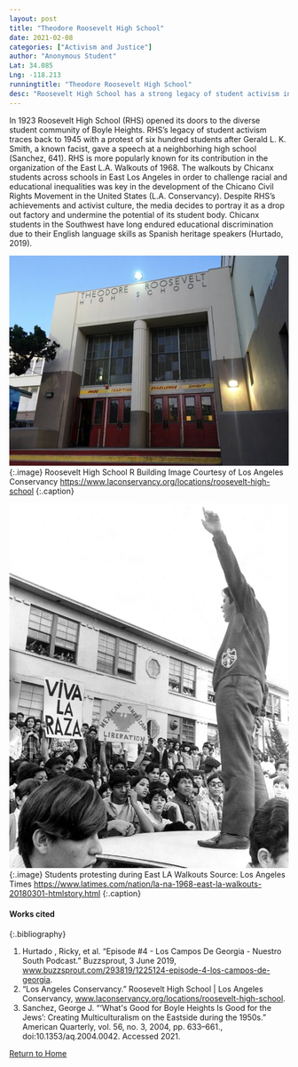 ```yaml
---
layout: post
title: "Theodore Roosevelt High School"
date: 2021-02-08
categories: ["Activism and Justice"]
author: "Anonymous Student"
Lat: 34.085
Lng: -118.213
runningtitle: "Theodore Roosevelt High School"
desc: "Roosevelt High School has a strong legacy of student activism including their participation in the East L.A. Walkouts of 1968."
---
```

In 1923 Roosevelt High School (RHS) opened its doors to the diverse student community of Boyle Heights. RHS’s legacy of student activism traces back to 1945 with a protest of six hundred students after Gerald L. K. Smith, a known facist, gave a speech at a neighborhing high school (Sanchez, 641). RHS is more popularly known for its contribution in the organization of the East L.A. Walkouts of 1968. The walkouts by Chicanx students across schools in East Los Angeles in order to challenge racial and educational inequalities was key in the development of the Chicano Civil Rights Movement in the United States (L.A. Conservancy). Despite RHS’s achievements and activist culture, the media decides to portray it as a drop out factory and undermine the potential of its student body. Chicanx students in the Southwest have long endured educational discrimination due to their English language skills as Spanish heritage speakers (Hurtado, 2019). 

![Theodore Roosevelt High School](images/RooseveltHighSchool_pin1_image1.jpg)
   {:.image} Roosevelt High School R Building Image Courtesy of Los Angeles Conservancy https://www.laconservancy.org/locations/roosevelt-high-school
   {:.caption} 

![Theodore Roosevelt High School](images/RooseveltHighSchool_Pin1_Image2.jpg)
   {:.image} Students protesting during East LA Walkouts Source: Los Angeles Times https://www.latimes.com/nation/la-na-1968-east-la-walkouts-20180301-htmlstory.html   {:.caption} 

#### Works cited

{:.bibliography} 
1. Hurtado , Ricky, et al. “Episode #4 - Los Campos De Georgia - Nuestro South Podcast.” Buzzsprout, 3 June 2019, www.buzzsprout.com/293819/1225124-episode-4-los-campos-de-georgia. 
2. “Los Angeles Conservancy.” Roosevelt High School | Los Angeles Conservancy, www.laconservancy.org/locations/roosevelt-high-school. 
3. Sanchez, George J. “‘What's Good for Boyle Heights Is Good for the Jews’: Creating Multiculturalism on the Eastside during the 1950s.” American Quarterly, vol. 56, no. 3, 2004, pp. 633–661., doi:10.1353/aq.2004.0042. Accessed 2021. 

[Return to Home](https://uclachicanxstudies.github.io/BarrioSuburbanisms/)







